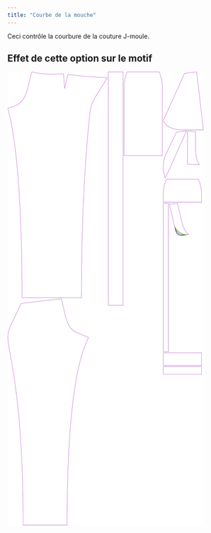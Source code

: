 ```yaml
---
title: "Courbe de la mouche"
---
```


Ceci contrôle la courbure de la couture J-moule.

## Effet de cette option sur le motif

![Cette image montre l'effet de cette option en superposant plusieurs variantes qui ont une valeur différente pour cette option](charlie_flycurve_sample.svg "Effet de cette option sur le modèle")

